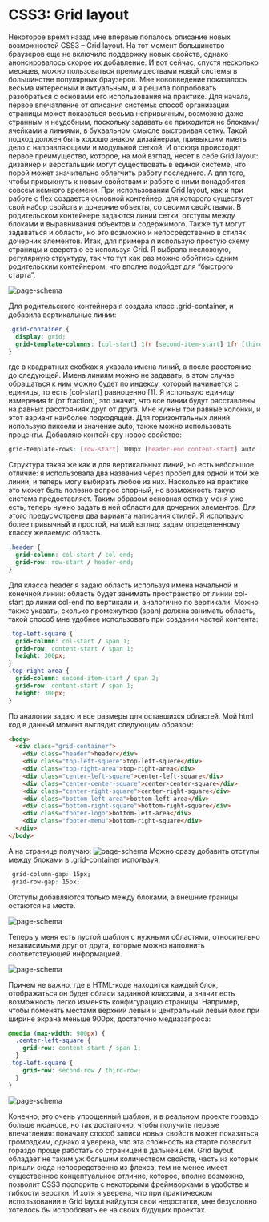 # CSS3: Grid layout

Некоторое время  назад мне впервые попалось описание новых возможностей CSS3 – Grid layout. На тот момент большинство браузеров еще не включило поддержку новых свойств, однако анонсировалось скорое их добавление. И вот сейчас, спустя несколько месяцев, можно пользоваться преимуществами новой системы в большинстве популярных браузеров. Мне нововведение показалось весьма интересным и актуальным, и я решила попробовать разобраться с основами его использования на практике. 
Для начала, первое впечатление от описания системы: способ организации страницы может показаться весьма непривычным, возможно даже странным и неудобным, поскольку задавать ее приходится не блоками/ячейками а линиями, в буквальном смысле выстраивая сетку. Такой подход должен быть хорошо знаком дизайнерам, привыкшим иметь дело с направляющими и модульной сеткой. И отсюда происходит первое преимущество, которое, на мой взгляд, несет в себе Grid layout: дизайнер и верстальщик могут существовать в единой системе, что порой может значительно облегчить работу последнего. А для того, чтобы привыкнуть к новым свойствам и работе с ними понадобится совсем немного времени.
При использовании Grid layout, как и при работе с flex создается основной контейнер, для которого существует свой набор свойств и дочерние объекты, со своими свойствами.
В родительском контейнере задаются линии сетки, отступы между блоками и выравнивания объектов и содержимого. Также тут могут задаваться и области, но это возможно и непосредственно в стилях дочерних элементов.
Итак, для примера я использую простую схему страницы и сверстаю ее используя Grid.
Я выбрала несложную, регулярную структуру, так что тут как раз можно обойтись одним родительским контейнером, что вполне подойдет для “быстрого старта”. 

![page-schema](./page-schema.png?raw=true)

Для родительского контейнера я создала класс .grid-container, и добавила вертикальные линии:

```css
.grid-container {
  display: grid;
  grid-template-columns: [col-start] 1fr [second-item-start] 1fr [third-item-start] 1fr [col-end];
}
```

где в квадратных скобках я указала имена линий, а после расстояние до следующей. Имена линиям можно не задавать, в этом случае обращаться к ним можно будет по индексу, который начинается с единицы, то есть [col-start] равноценно [1].
Я использую единицу измерения fr (от fraction), это значит, что все линии будут расставлены на равных расстояниях друг от друга. Мне нужны три равные колонки, и этот вариант наиболее подходящий.
Для горизонтальных линий использую пиксели и значение auto, также можно использовать проценты. Добавляю контейнеру новое свойство:

```css
grid-template-rows: [row-start] 100px [header-end content-start] auto [second-row] auto [third-row] auto [content-end footer-start] 100px [footer-end];
```

Структура такая же как и для вертикальных линий, но есть небольшое отличие: я использовала два названия через пробел для одной и той же линии, и теперь могу выбирать любое из них. Насколько на практике это может быть полезно вопрос спорный, но возможность такую система предоставляет. 
Таким образом основная сетка у меня уже есть, теперь нужно задать в ней области для дочерних элементов. Для этого предусмотрены два варианта написания стилей. Я использую более привычный и простой, на мой взгляд: задам определенному классу желаемую область. 

```css
.header {
  grid-column: col-start / col-end;
  grid-row: row-start / header-end;
}
```

Для класса header я задаю область используя имена начальной и конечной линии: область будет занимать пространство от линии col-start до линии col-end по вертикали и, аналогично по вертикали. Можно также указать, сколько промежутков (span) должна занимать область, такой способ мне удобнее использовать при создании частей контента:

```css
.top-left-square {
  grid-column: col-start / span 1;
  grid-row: content-start / span 1;
  height: 300px;
}
.top-right-area {
  grid-column: second-item-start / span 2;
  grid-row: content-start / span 1;
  height: 300px;
}
```

По аналогии задаю и все размеры для оставшихся областей.
Мой html код в данный момент выглядит следующим образом:

```html
<body>
  <div class="grid-container">
	<div class="header">header</div>
	<div class="top-left-squere">top-left-squere</div>
	<div class="top-right-area">top-right-area</div>
	<div class="center-left-square">center-left-square</div>
	<div class="center-center-square">center-center-square</div>
	<div class="center-right-square">center-right-square</div>
	<div class="bottom-left-area">bottom-left-area</div>
	<div class="bottom-right-square">bottom-right-square</div>
	<div class="footer-logo">bottom-left-area</div>
	<div class="footer-menu">bottom-right-square</div>
  </div>
</body>
```

А на странице получаю:
![page-schema](./page-table.png?raw=true)
Можно сразу добавить отступы между блоками в .grid-container используя:

```css
 grid-column-gap: 15px;
 grid-row-gap: 15px;
```

Отступы добавляются только между блоками, а внешние границы остаются на месте.

![page-schema](./page-table-border.png?raw=true)

Теперь у меня есть пустой шаблон с нужными областями, относительно независимыми друг от друга, которые можно наполнить соответствующей информацией.

![page-schema](./page-full.png?raw=true)

Причем не важно, где в HTML-коде находится каждый блок, отображаться он будет обласи заданной классами, а значит есть возможность легко изменять конфигурацию страницы. Например, чтобы поменять местами верхний левый и центральный левый блок при ширине экрана меньше 900px, достаточно медиазапроса:

```css
@media (max-width: 900px) {
  .center-left-square {
    grid-row: content-start / span 1;
  }
.top-left-square {
    grid-row: second-row / third-row;
  }
}
```

![page-schema](./page-small.png?raw=true)

Конечно, это очень упрощенный шаблон, и в реальном проекте гораздо больше нюансов, но так достаточно, чтобы получить первые впечатления: поначалу способ записи новых свойств может показаться громоздким, однако я уверена, что эта сложность на старте позволит гораздо проще работать со страницей в дальнейшем. Grid layout обладает не таким уж большим количеством свойств, часть из которых пришли сюда непосредственно из флекса, тем не менее имеет существенное концептуальное отличие, которое, вполне возможно, позволит CSS3 поспорить с некоторыми фреймворками в удобстве и гибкости верстки. И хотя я уверена, что при практическом использовании в Grid layout найдутся свои недостатки, мне безусловно хотелось бы испробовать ее на своих будущих проектах.
 
